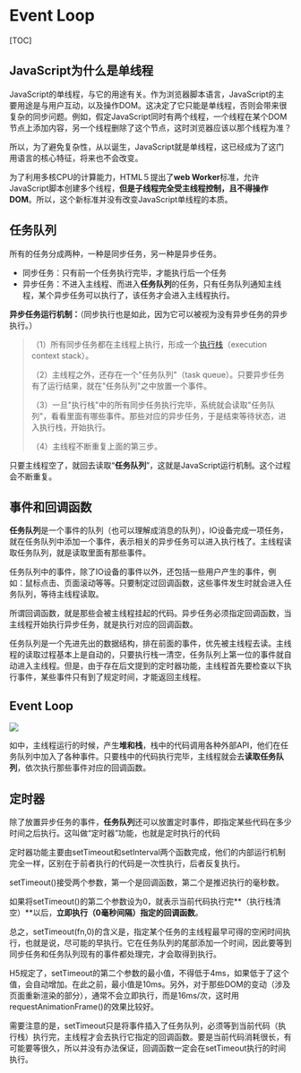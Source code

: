 # Event Loop

[TOC]

## JavaScript为什么是单线程

JavaScript的单线程，与它的用途有关。作为浏览器脚本语言，JavaScript的主要用途是与用户互动，以及操作DOM。这决定了它只能是单线程，否则会带来很复杂的同步问题。例如，假定JavaScript同时有两个线程，一个线程在某个DOM节点上添加内容，另一个线程删除了这个节点，这时浏览器应该以那个线程为准？

所以，为了避免复杂性，从以诞生，JavaScript就是单线程，这已经成为了这门用语言的核心特征，将来也不会改变。

为了利用多核CPU的计算能力，HTML５提出了**web Worker**标准，允许JavaScript脚本创建多个线程，**但是子线程完全受主线程控制，且不得操作DOM**。所以，这个新标准并没有改变JavaScript单线程的本质。

## 任务队列

所有的任务分成两种，一种是同步任务，另一种是异步任务。

- 同步任务：只有前一个任务执行完毕，才能执行后一个任务
- 异步任务：不进入主线程、而进入**任务队列**的任务，只有任务队列通知主线程，某个异步任务可以执行了，该任务才会进入主线程执行。

**异步任务运行机制：**（同步执行也是如此，因为它可以被视为没有异步任务的异步执行。）

> （1）所有同步任务都在主线程上执行，形成一个[执行栈](http://www.ruanyifeng.com/blog/2013/11/stack.html)（execution context stack）。
>
> （2）主线程之外，还存在一个"任务队列"（task queue）。只要异步任务有了运行结果，就在"任务队列"之中放置一个事件。
>
> （3）一旦"执行栈"中的所有同步任务执行完毕，系统就会读取"任务队列"，看看里面有哪些事件。那些对应的异步任务，于是结束等待状态，进入执行栈，开始执行。
>
> （4）主线程不断重复上面的第三步。

只要主线程空了，就回去读取“**任务队列**”，这就是JavaScript运行机制。这个过程会不断重复。

## 事件和回调函数

**任务队列**是一个事件的队列（也可以理解成消息的队列），IO设备完成一项任务，就在任务队列中添加一个事件，表示相关的异步任务可以进入执行栈了。主线程读取任务队列，就是读取里面有那些事件。

任务队列中的事件，除了IO设备的事件以外，还包括一些用户产生的事件，例如：鼠标点击、页面滚动等等。只要制定过回调函数，这些事件发生时就会进入任务队列，等待主线程读取。

所谓回调函数，就是那些会被主线程挂起的代码。异步任务必须指定回调函数，当主线程开始执行异步任务，就是执行对应的回调函数。

任务队列是一个先进先出的数据结构，排在前面的事件，优先被主线程去读。主线程的读取过程基本上是自动的，只要执行栈一清空，任务队列上第一位的事件就自动进入主线程。但是，由于存在后文提到的定时器功能，主线程首先要检查以下执行事件，某些事件只有到了规定时间，才能返回主线程。

## Event Loop

![](I:\myFuture\桌面资料\面试\学习图片\eventLoop.png)

如中，主线程运行的时候，产生**堆和栈**，栈中的代码调用各种外部API，他们在任务队列中加入了各种事件。只要栈中的代码执行完毕，主线程就会去**读取任务队列**，依次执行那些事件对应的回调函数。

## 定时器

除了放置异步任务的事件，**任务队列**还可以放置定时事件，即指定某些代码在多少时间之后执行。这叫做“定时器”功能，也就是定时执行的代码

定时器功能主要由setTimeout和setInterval两个函数完成，他们的内部运行机制完全一样，区别在于前者执行的代码是一次性执行，后者反复执行。

setTimeout()接受两个参数，第一个是回调函数，第二个是推迟执行的毫秒数。

如果将setTimeout()的第二个参数设为0，就表示当前代码执行完**（执行栈清空）**以后，**立即执行（0毫秒间隔）指定的回调函数**。

总之，setTimeout(fn,0)的含义是，指定某个任务的主线程最早可得的空闲时间执行，也就是说，尽可能的早执行。它在任务队列的尾部添加一个时间，因此要等到同步任务和任务队列现有的事件都处理完，才会取得到执行。

H5规定了，setTimeout的第二个参数的最小值，不得低于4ms，如果低于了这个值，会自动增加。在此之前，最小值是10ms。另外，对于那些DOM的变动（涉及页面重新渲染的部分），通常不会立即执行，而是16ms/次，这时用requestAnimationFrame()的效果比较好。

需要注意的是，setTimeout只是将事件插入了任务队列，必须等到当前代码（执行栈）执行完，主线程才会去执行它指定的回调函数。要是当前代码消耗很长，有可能要等很久，所以并没有办法保证，回调函数一定会在setTimeout执行的时间执行。

